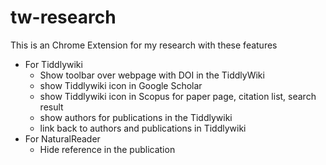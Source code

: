 # tw-research

This is an Chrome Extension for my research with these features

* For Tiddlywiki
  * Show toolbar over webpage with DOI in the TiddlyWiki
  * show Tiddlywiki icon in Google Scholar
  * show Tiddlywiki icon in Scopus for paper page, citation list, search result
  * show authors for publications in the Tiddlywiki
  * link back to authors and publications in Tiddlywiki
* For NaturalReader
  * Hide reference in the publication
 
